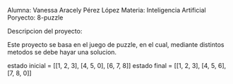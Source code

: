 Alumna: Vanessa Aracely Pérez López
Materia: Inteligencia Artificial
Poryecto: 8-puzzle

Descripcion del proyecto:

Este proyecto se basa en el juego de puzzle, en el cual, mediante distintos metodos se debe hayar una solucion.

estado inicial = [[1, 2, 3], [4, 5, 0], [6, 7, 8]]
estado final = [[1, 2, 3], [4, 5, 6], [7, 8, 0]]
